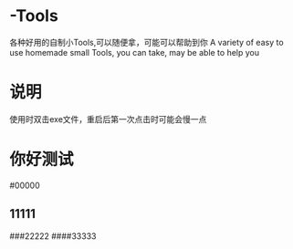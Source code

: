# -Tools
各种好用的自制小Tools,可以随便拿，可能可以帮助到你 A variety of easy to use homemade small Tools, you can take, may be able to help you

# 说明
使用时双击exe文件，重启后第一次点击时可能会慢一点
<h1>你好测试</h1>

#00000
## 11111
###22222
####33333
